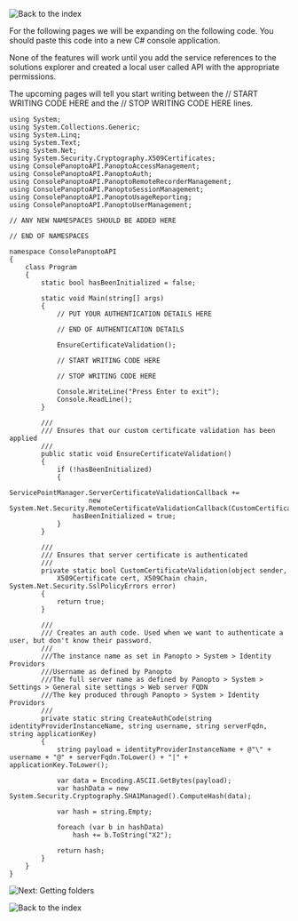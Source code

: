 ![Back to the index](../)

For the following pages we will be expanding on the following code. You should paste this code into a new C# console application.

None of the features will work until you add the service references to the solutions explorer and created a local user called API with the appropriate permissions.

The upcoming pages will tell you start writing between the // START WRITING CODE HERE and the // STOP WRITING CODE HERE lines.

```
using System;
using System.Collections.Generic;
using System.Linq;
using System.Text;
using System.Net;
using System.Security.Cryptography.X509Certificates;
using ConsolePanoptoAPI.PanoptoAccessManagement;
using ConsolePanoptoAPI.PanoptoAuth;
using ConsolePanoptoAPI.PanoptoRemoteRecorderManagement;
using ConsolePanoptoAPI.PanoptoSessionManagement;
using ConsolePanoptoAPI.PanoptoUsageReporting;
using ConsolePanoptoAPI.PanoptoUserManagement;

// ANY NEW NAMESPACES SHOULD BE ADDED HERE

// END OF NAMESPACES

namespace ConsolePanoptoAPI
{
    class Program
    {
        static bool hasBeenInitialized = false;
        
        static void Main(string[] args)
        {
            // PUT YOUR AUTHENTICATION DETAILS HERE

            // END OF AUTHENTICATION DETAILS

            EnsureCertificateValidation();

            // START WRITING CODE HERE

            // STOP WRITING CODE HERE

            Console.WriteLine("Press Enter to exit");
            Console.ReadLine();
        }

        /// 
        /// Ensures that our custom certificate validation has been applied
        /// 
        public static void EnsureCertificateValidation()
        {
            if (!hasBeenInitialized)
            {
                ServicePointManager.ServerCertificateValidationCallback += 
                    new System.Net.Security.RemoteCertificateValidationCallback(CustomCertificateValidation);
                hasBeenInitialized = true;
            }
        }

        /// 
        /// Ensures that server certificate is authenticated
        /// 
        private static bool CustomCertificateValidation(object sender, 
            X509Certificate cert, X509Chain chain, System.Net.Security.SslPolicyErrors error)
        {
            return true;
        }

        /// 
        /// Creates an auth code. Used when we want to authenticate a user, but don't know their password.
        /// 
        ///The instance name as set in Panopto > System > Identity Providors
        ///Username as defined by Panopto
        ///The full server name as defined by Panopto > System > Settings > General site settings > Web server FQDN
        ///The key produced through Panopto > System > Identity Providors
        /// 
        private static string CreateAuthCode(string identityProviderInstanceName, string username, string serverFqdn, string applicationKey)
        {
            string payload = identityProviderInstanceName + @"\" + username + "@" + serverFqdn.ToLower() + "|" + applicationKey.ToLower();

            var data = Encoding.ASCII.GetBytes(payload);
            var hashData = new System.Security.Cryptography.SHA1Managed().ComputeHash(data);

            var hash = string.Empty;

            foreach (var b in hashData)
                hash += b.ToString("X2");

            return hash;
        }
    }
}

```

![Next: Getting folders](../panopto-api-101-getting-folders)

![Back to the index](../)
